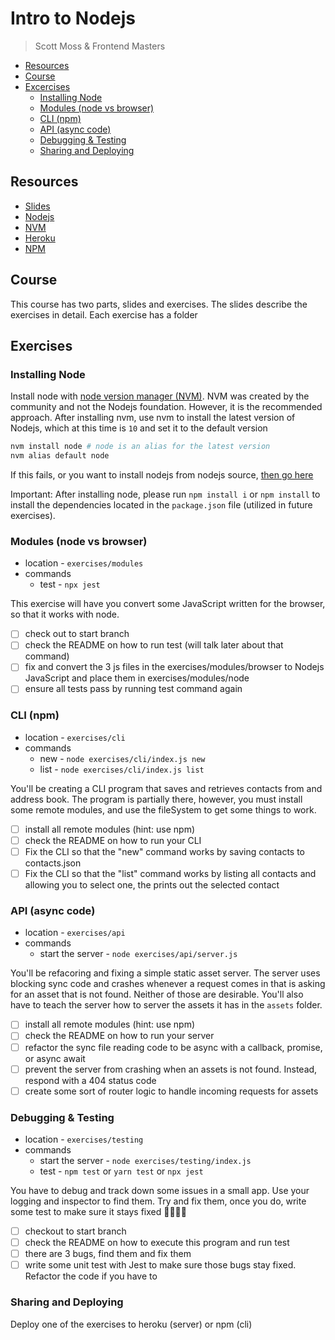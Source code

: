 # Intro to Nodejs
> Scott Moss & Frontend Masters
- [Resources](#resources)
- [Course](#course)
- [Excercises](#excercises)
  - [Installing Node](#installing-node)
  - [Modules (node vs browser)](#modules-node-vs-browser)
  - [CLI (npm)](#cli-npm)
  - [API (async code)](#api-async-code)
  - [Debugging & Testing](#debugging--testing)
  - [Sharing and Deploying](#sharing-and-deploying)

## Resources
* [Slides](https://slides.com/scotups/deck/fullscreen)
* [Nodejs](https://nodejs.org/en/)
* [NVM](https://github.com/creationix/nvm)
* [Heroku](https://heroku.com)
* [NPM](https://www.npmjs.com/)

## Course
This course has two parts, slides and exercises. The slides describe the exercises in detail. Each exercise has a folder
## Exercises
### Installing Node
Install node with [node version manager (NVM)](https://github.com/creationix/nvm#installation). NVM was created by the community and not the Nodejs foundation. However, it is the recommended approach. After installing nvm, use nvm to install the latest version of Nodejs, which at this time is `10` and set it to the default version
```bash
nvm install node # node is an alias for the latest version
nvm alias default node
```
If this fails, or you want to install nodejs from nodejs source, [then go here](https://nodejs.org/en/)

Important: After installing node, please run `npm install i` or `npm install` to install the dependencies located in the `package.json` file (utilized in future exercises).
### Modules (node vs browser)
* location - `exercises/modules`
* commands
  * test - `npx jest`

This exercise will have you convert some JavaScript written for the browser, so that it works with node.
- [ ] check out to start branch
- [ ] check the README on how to run test (will talk later about that command)
- [ ] fix and convert the 3 js files in the exercises/modules/browser to Nodejs JavaScript and place them in exercises/modules/node
- [ ] ensure all tests pass by running test command again
### CLI (npm)
* location - `exercises/cli`
* commands
  * new - `node exercises/cli/index.js new`
  * list - `node exercises/cli/index.js list`

You'll be creating a CLI program that saves and retrieves contacts from and address book. The program is partially there, however, you must install some remote modules, and use the fileSystem to get some things to work.

- [ ] install all remote modules (hint: use npm)
- [ ] check the README on how to run your CLI
- [ ] Fix the CLI so that the "new" command works by saving contacts to contacts.json
- [ ] Fix the CLI so that the "list" command works by listing all contacts and allowing you to select one, the prints out the selected contact
### API (async code)
* location - `exercises/api`
* commands
  * start the server - `node exercises/api/server.js`

You'll be refacoring and fixing a simple static asset server. The server uses blocking sync code and crashes whenever a request comes in that is asking for an asset that is not found. Neither of those are desirable. You'll also have to teach the server how to server the assets it has in the `assets` folder.

- [ ] install all remote modules (hint: use npm)
- [ ] check the README on how to run your server
- [ ] refactor the sync file reading code to be async with a callback, promise, or async await
- [ ] prevent the server from crashing when an assets is not found. Instead, respond with a 404 status code
- [ ] create some sort of router logic to handle incoming requests for assets
### Debugging & Testing
* location - `exercises/testing`
* commands
  * start the server - `node exercises/testing/index.js`
  * test - `npm test` or `yarn test` or `npx jest`

You have to debug and track down some issues in a small app. Use your logging and inspector to find them. Try and fix them, once you do, write some test to make sure it stays fixed 👌🏾😎💯

- [ ] checkout to start branch
- [ ] check the README on how to execute this program and run test
- [ ] there are 3 bugs, find them and fix them
- [ ] write some unit test with Jest to make sure those bugs stay fixed. Refactor the code if you have to
### Sharing and Deploying
Deploy one of the exercises to heroku (server) or npm (cli)


